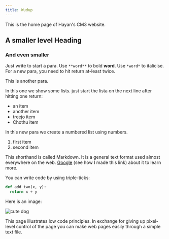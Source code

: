 ```yaml
---
title: Wudup
---
```


This is the home page of Hayan's CM3 website.

## A smaller level Heading

### And even smaller

Just write to start a para. Use `**word**` to bold **word**. Use `*word*` to italicise. For a new para, you need to hit return at-least twice.

This is another para.

In this one we show some lists. just start the lista on the next line after hitting one return:
- an item
- another item
- treejo item
- Chothu item

In this new para we create a numbered list using numbers.
1. first item
2. second item

This shorthand is called Markdown. It is a general text format used almost everywhere on the web. [Google](https://www.google.com) (see how I made this link) about it to learn more.

You can write code by using triple-ticks:

```python
def add_two(x, y):
  return x + y
```

Here is an image:

![cute dog](https://i.imgur.com/dY93WHQ.jpeg)

This page illustrates low code principles. In exchange for giving up pixel-level control of the page you can make web pages easily through a simple text file.
